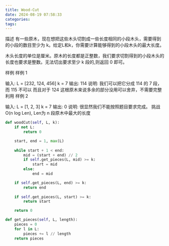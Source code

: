 ```yaml
---
title: Wood-Cut
date: 2024-08-19 07:58:33
categories:
tags:
---
```



描述
有一些原木，现在想把这些木头切割成一些长度相同的小段木头，需要得到的小段的数目至少为 k。给定L和k，你需要计算能够得到的小段木头的最大长度。



木头长度的单位是厘米。原木的长度都是正整数，我们要求切割得到的小段木头的长度也要求是整数。无法切出要求至少 k 段的,则返回 0 即可。

样例
样例 1

输入:
L = [232, 124, 456]
k = 7
输出: 114
说明: 我们可以把它分成 114 的 7 段，而 115 不可以
而且对于 124 这根原木来说多余的部分没用可以舍弃，不需要完整利用
样例 2

输入:
L = [1, 2, 3]
k = 7
输出: 0
说明: 很显然我们不能按照题目要求完成。
挑战
O(n log Len), Len为 n 段原木中最大的长度


```python
def woodCut(self, L, k):
    if not L:
        return 0

    start, end = 1, max(L)
    
    while start + 1 < end:
        mid = (start + end) // 2
        if self.get_pieces(L, mid) >= k:
            start = mid
        else:
            end = mid

    if self.get_pieces(L, end) >= k:
        return end
    
    if self.get_pieces(L, start) >= k:
        return start

    return 0

def get_pieces(self, L, length):
    pieces = 0
    for l in L:
        pieces += l // length
    return pieces
```


